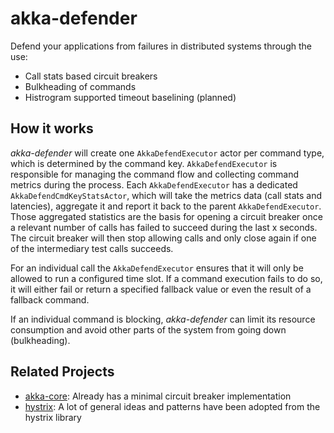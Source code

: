 # akka-defender

Defend your applications from failures in distributed systems through the use:

- Call stats based circuit breakers
- Bulkheading of commands
- Histrogram supported timeout baselining (planned)

## How it works

*akka-defender* will create one `AkkaDefendExecutor` actor per command type, which is determined by the command key.
`AkkaDefendExecutor` is responsible for managing the command flow and collecting command metrics during the process.
Each `AkkaDefendExecutor` has a dedicated `AkkaDefendCmdKeyStatsActor`, which will take the metrics data (call stats and
latencies), aggregate it and report it back to the parent `AkkaDefendExecutor`. Those aggregated statistics are the
basis for opening a circuit breaker once a relevant number of calls has failed to succeed during the last x seconds. 
The circuit breaker will then stop allowing calls and only close again if one of the intermediary test calls succeeds.

For an individual call the `AkkaDefendExecutor` ensures that it will only be allowed to run a configured time slot. If
a command execution fails to do so, it will either fail or return a specified fallback value or even the result of a 
fallback command.

If an individual command is blocking, *akka-defender* can limit its resource consumption and avoid other parts of the 
system from going down (bulkheading).

## Related Projects
- [akka-core](http://doc.akka.io/docs/akka/2.4.1/common/circuitbreaker.html): Already has a minimal circuit breaker implementation
- [hystrix](https://github.com/Netflix/Hystrix): A lot of general ideas and patterns have been adopted from the hystrix library
